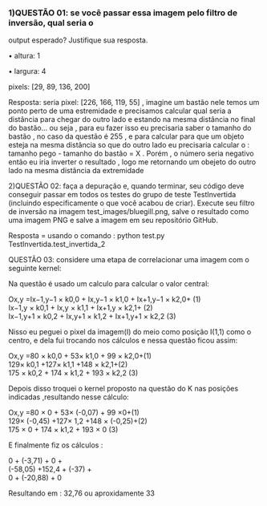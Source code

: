### 1)QUESTÃO 01: se você passar essa imagem pelo filtro de inversão, qual seria o
output esperado? Justifique sua resposta.

• altura: 1

• largura: 4

pixels: [29, 89, 136, 200]

Resposta: seria pixel: [226, 166, 119, 55] , imagine um bastão nele temos um ponto perto de uma 
estremidade e precisamos calcular qual seria a distância para chegar do outro lado e estando na mesma
distância no final do bastão... ou seja , para eu fazer isso eu precisaria saber o tamanho do
bastão , no caso da questão é 255 , e para calcular para que um objeto esteja na mesma distância so que do outro
lado eu precisaria calcular o : tamanho pego - tamanho do bastão = X . Porém , o número seria 
negativo então eu iria inverter o resultado ,
logo me retornando um obejeto do outro lado na mesma distância da extremidade 

2)QUESTÃO 02: faça a depuração e, quando terminar, seu código deve conseguir passar em todos os testes do grupo de teste TestInvertida (incluindo especificamente o que você acabou de criar). Execute seu filtro de inversão na imagem test_images/bluegill.png, salve o resultado como uma imagem PNG e salve a imagem em seu repositório GitHub.

Resposta = usando o comando : python test.py TestInvertida.test_invertida_2

QUESTÃO 03: considere uma etapa de correlacionar uma imagem com o seguinte
kernel:

Na questão é usado um calculo para calcular o valor central: 

Ox,y =Ix−1,y−1 × k0,0 + Ix,y−1 × k1,0 + Ix+1,y−1 × k2,0+ (1)<br>
Ix−1,y × k0,1 + Ix,y × k1,1 + Ix+1,y × k2,1+ (2)<br>
Ix−1,y+1 × k0,2 + Ix,y+1 × k1,2 + Ix+1,y+1 × k2,2 (3)<br>

Nisso eu peguei o pixel da imagem(I) do meio como posição I(1,1) como o centro, e dela fui trocando nos cálculos 
e nessa questão ficou assim:

  Ox,y =80 × k0,0 + 53× k1,0 +  99 × k2,0+(1)<br>
 129× k0,1 +127× k1,1 +148 × k2,1+(2)<br>
 175 × k0,2 + 174 × k1,2 + 193 × k2,2 (3)  <br>
 
Depois disso troquei o kernel proposto na questão do K nas posições indicadas ,resultando nesse cálculo:

  Ox,y =80 × 0 + 53× (-0,07) +  99 ×0+(1)<br>
 129× (-0,45) +127× 1,2 +148 × (-0,25)+(2)<br>
 175 × 0 + 174 × k1,2 + 193 × 0 (3)  <br>
 
E finalmente fiz os cálculos :

   0  +    (-3,71) +   0  +<br>
(-58,05)  +152,4 + (-37) + <br>
     0  +  (-20,88) +   0  <br>
     
Resultando em : 32,76 ou aproxidamente 33 
